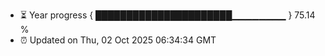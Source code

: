 - ⏳ Year progress { ██████████████████████▁▁▁▁▁▁▁▁ } 75.14 %
- ⏰ Updated on Thu, 02 Oct 2025 06:34:34 GMT

